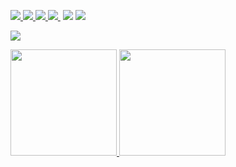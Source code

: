 [![](https://img.shields.io/twitter/follow/fummicc1?label=Twitter&logo=twitter&style=flat)
](http://twitter.com/fummicc1)
[![](https://img.shields.io/github/followers/fummicc1?label=follow&logo=github&style=flat)
](https://github.com/fummicc1)
[![](https://qiita-badge.apiapi.app/s/fummicc1_dev/posts.svg)
](http://qiita.com/fummicc1_dev)
[![](https://qiita-badge.apiapi.app/s/fummicc1_dev/contributions.svg)
](http://qiita.com/fummicc1_dev)
[![]()]()
[![](https://zenn.badge.nikaera.com/s/fummicc1/articles?style=plastic)](https://zenn.dev/fummicc1/articles)
[![](https://zenn.badge.nikaera.com/s/fummicc1/likes?style=plastic)](https://zenn.dev/fummicc1)


![](https://github-profile-summary-cards.vercel.app/api/cards/profile-details?username=fummicc1&theme=dracula)

<p>
<a href="https://github.com/fummicc1">
  <img height="170px" src="https://github-readme-stats.vercel.app/api?username=fummicc1&count_private=true&show_icons=true&theme=dracula" />
</a>
<a href="https://github.com/fummicc1">
  <img height="170px" src="https://github-readme-stats.vercel.app/api/top-langs/?username=fummicc1&layout=compact&theme=dracula" />
</a>
</p>

